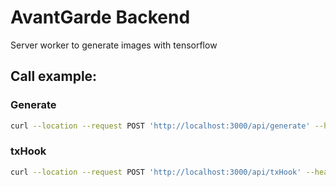 # AvantGarde Backend

Server worker to generate images with tensorflow

## Call example:

### Generate

```bash
curl --location --request POST 'http://localhost:3000/api/generate' --header 'Content-Type: application/json' --data-raw '{ "address": "0x24C08142dD48ca242DdC2D08220666f7F1d5bB3f" }'
```

### txHook

```bash
curl --location --request POST 'http://localhost:3000/api/txHook' --header 'Content-Type: application/json' --header 'Hook-Secret: 1d8c3623fb5ae3e6da37edfaad82794be462' --data-raw '{ "network": "kovan", "contractAddress": "0xD5bC431D0CEF8747E4898Aa76f8956646084302a", "txHash": "0x6ad1230a9f0566ab3ae4b9c33d451d8c3623fb5ae3e6da37edfaad82794be462" }'
```
